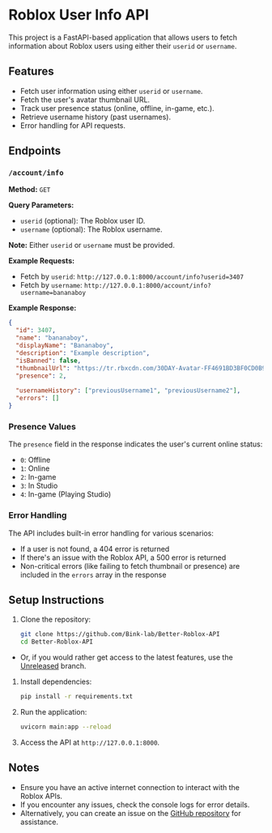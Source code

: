 # Roblox User Info API

This project is a FastAPI-based application that allows users to fetch information about Roblox users using either their `userid` or `username`.

## Features

- Fetch user information using either `userid` or `username`.
- Fetch the user's avatar thumbnail URL.
- Track user presence status (online, offline, in-game, etc.).
- Retrieve username history (past usernames).
- Error handling for API requests.

## Endpoints

### `/account/info`

**Method:** `GET`

**Query Parameters:**
- `userid` (optional): The Roblox user ID.
- `username` (optional): The Roblox username.

**Note:** Either `userid` or `username` must be provided.

**Example Requests:**
- Fetch by `userid`: `http://127.0.0.1:8000/account/info?userid=3407`
- Fetch by `username`: `http://127.0.0.1:8000/account/info?username=bananaboy`

**Example Response:**
```json
{
  "id": 3407,
  "name": "bananaboy",
  "displayName": "Bananaboy",
  "description": "Example description",
  "isBanned": false,
  "thumbnailUrl": "https://tr.rbxcdn.com/30DAY-Avatar-FF4691BD3BF0CD0B98A4923029C73C29-Png/720/720/Avatar/Png/noFilter",
  "presence": 2,
  
  "usernameHistory": ["previousUsername1", "previousUsername2"],
  "errors": []
}
```

### Presence Values

The `presence` field in the response indicates the user's current online status:
- `0`: Offline
- `1`: Online
- `2`: In-game
- `3`: In Studio
- `4`: In-game (Playing Studio)

### Error Handling

The API includes built-in error handling for various scenarios:
- If a user is not found, a 404 error is returned
- If there's an issue with the Roblox API, a 500 error is returned
- Non-critical errors (like failing to fetch thumbnail or presence) are included in the `errors` array in the response

## Setup Instructions

1. Clone the repository:
   ```bash
   git clone https://github.com/Bink-lab/Better-Roblox-API
   cd Better-Roblox-API
   ```

- Or, if you would rather get access to the latest features, use the [Unreleased](https://github.com/Bink-lab/Better-Roblox-API/tree/Unreleased) branch.

1. Install dependencies:
   ```bash
   pip install -r requirements.txt
   ```

2. Run the application:
   ```bash
   uvicorn main:app --reload
   ```

3. Access the API at `http://127.0.0.1:8000`.

## Notes

- Ensure you have an active internet connection to interact with the Roblox APIs.
- If you encounter any issues, check the console logs for error details.
- Alternatively, you can create an issue on the [GitHub repository](https://github.com/Bink-lab/Better-Roblox-API/issues) for assistance.